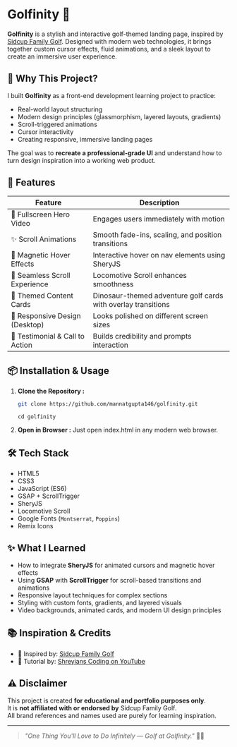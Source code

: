 # Golfinity 🌟

**Golfinity** is a stylish and interactive golf-themed landing page, inspired by [Sidcup Family Golf](https://sidcupfamilygolf.com/). Designed with modern web technologies, it brings together custom cursor effects, fluid animations, and a sleek layout to create an immersive user experience.


## 🎯 Why This Project?

I built **Golfinity** as a front-end development learning project to practice:

- Real-world layout structuring
- Modern design principles (glassmorphism, layered layouts, gradients)
- Scroll-triggered animations
- Cursor interactivity
- Creating responsive, immersive landing pages

The goal was to **recreate a professional-grade UI** and understand how to turn design inspiration into a working web product.

## 🚀 Features

| Feature                          | Description                                                                 |
|----------------------------------|-----------------------------------------------------------------------------|
| 🎥 Fullscreen Hero Video         | Engages users immediately with motion                                      |
| ✨ Scroll Animations             | Smooth fade-ins, scaling, and position transitions                         |
| 🧲 Magnetic Hover Effects        | Interactive hover on nav elements using SheryJS                            |
| 📜 Seamless Scroll Experience    | Locomotive Scroll enhances smoothness                                      |
| 🦖 Themed Content Cards          | Dinosaur-themed adventure golf cards with overlay transitions              |
| 📱 Responsive Design (Desktop)   | Looks polished on different screen sizes                                   |
| 💬 Testimonial & Call to Action | Builds credibility and prompts interaction   


## 📦 Installation & Usage

1. **Clone the Repository :**
   ```bash
   git clone https://github.com/mannatgupta146/golfinity.git
   ```
   ```
   cd golfinity
   ```

2. **Open in Browser :**
Just open index.html in any modern web browser.


## 🛠️ Tech Stack

- HTML5
- CSS3
- JavaScript (ES6)
- GSAP + ScrollTrigger
- SheryJS
- Locomotive Scroll
- Google Fonts (`Montserrat`, `Poppins`)
- Remix Icons

## ✨ What I Learned

- How to integrate **SheryJS** for animated cursors and magnetic hover effects
- Using **GSAP** with **ScrollTrigger** for scroll-based transitions and animations
- Responsive layout techniques for complex sections
- Styling with custom fonts, gradients, and layered visuals
- Video backgrounds, animated cards, and modern UI design principles

## 📚 Inspiration & Credits

- 🔗 Inspired by: [Sidcup Family Golf](https://sidcupfamilygolf.com/)
- 🎥 Tutorial by: [Shreyians Coding on YouTube](https://youtu.be/xG1_vbVPUUs?si=uip9rGPeZU5iSQb8)

## ⚠️ Disclaimer

This project is created **for educational and portfolio purposes only**.  
It is **not affiliated with or endorsed by** Sidcup Family Golf.  
All brand references and names used are purely for learning inspiration.

---

> _"One Thing You'll Love to Do Infinitely — Golf at Golfinity."_ 🏌️‍♂️


